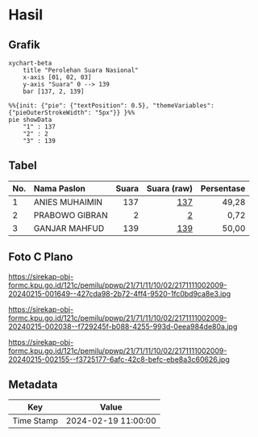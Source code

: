 # Hasil

## Grafik

```mermaid
xychart-beta
    title "Perolehan Suara Nasional"
    x-axis [01, 02, 03]
    y-axis "Suara" 0 --> 139
    bar [137, 2, 139]
```

```mermaid
%%{init: {"pie": {"textPosition": 0.5}, "themeVariables": {"pieOuterStrokeWidth": "5px"}} }%%
pie showData
    "1" : 137
    "2" : 2
    "3" : 139
```

## Tabel

| No. | Nama Paslon    | Suara | Suara (raw) | Persentase |
|:--- |:-------------- | -----:| -----------:| ----------:|
| 1   | ANIES MUHAIMIN | 137   | [137][p-1]  | 49,28      |
| 2   | PRABOWO GIBRAN | 2     | [2][p-2]    | 0,72       |
| 3   | GANJAR MAHFUD  | 139   | [139][p-3]  | 50,00      |


[p-1]: https://github.com/gigit-pemilu/pemilu-2024/blob/main/pilpres/hitung-suara/sub/21-kepulauan-riau/sub/71-kota-batam/sub/11-sagulung/sub/1002-sungai-binti/sub/009-tps/sub/paslon-1.txt
[p-2]: https://github.com/gigit-pemilu/pemilu-2024/blob/main/pilpres/hitung-suara/sub/21-kepulauan-riau/sub/71-kota-batam/sub/11-sagulung/sub/1002-sungai-binti/sub/009-tps/sub/paslon-2.txt
[p-3]: https://github.com/gigit-pemilu/pemilu-2024/blob/main/pilpres/hitung-suara/sub/21-kepulauan-riau/sub/71-kota-batam/sub/11-sagulung/sub/1002-sungai-binti/sub/009-tps/sub/paslon-3.txt

## Foto C Plano

https://sirekap-obj-formc.kpu.go.id/121c/pemilu/ppwp/21/71/11/10/02/2171111002009-20240215-001649--427cda98-2b72-4ff4-9520-1fc0bd9ca8e3.jpg

https://sirekap-obj-formc.kpu.go.id/121c/pemilu/ppwp/21/71/11/10/02/2171111002009-20240215-002038--f729245f-b088-4255-993d-0eea984de80a.jpg

https://sirekap-obj-formc.kpu.go.id/121c/pemilu/ppwp/21/71/11/10/02/2171111002009-20240215-002155--f3725177-6afc-42c8-befc-ebe8a3c60626.jpg


## Metadata

| Key        | Value               |
| ---------- | ------------------- |
| Time Stamp | 2024-02-19 11:00:00 |



